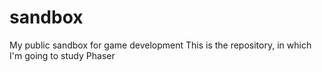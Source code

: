 # sandbox
My public sandbox for game development
This is the repository, in which I'm going to study Phaser

